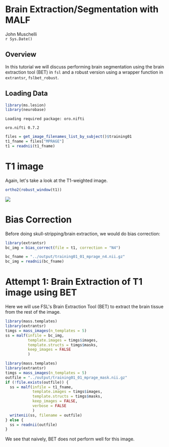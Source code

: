 # Brain Extraction/Segmentation with MALF
John Muschelli  
`r Sys.Date()`  



## Overview 
In this tutorial we will discuss performing brain segmentation using the brain extraction tool (BET) in `fsl` and a robust version using a wrapper function in `extrantsr`, `fslbet_robust`. 


## Loading Data


```r
library(ms.lesion)
library(neurobase)
```

```
Loading required package: oro.nifti
```

```
oro.nifti 0.7.2
```

```r
files = get_image_filenames_list_by_subject()$training01
t1_fname = files["MPRAGE"]
t1 = readnii(t1_fname)
```

# T1 image

Again, let's take a look at the T1-weighted image.  


```r
ortho2(robust_window(t1))
```

![](index_files/figure-html/t1_plot-1.png)<!-- -->

# Bias Correction 

Before doing skull-stripping/brain extraction, we would do bias correction:


```r
library(extrantsr)
bc_img = bias_correct(file = t1, correction = "N4")
```


```r
bc_fname = "../output/training01_01_mprage_n4.nii.gz"
bc_img = readnii(bc_fname)
```


# Attempt 1: Brain Extraction of T1 image using BET

Here we will use FSL's Brain Extraction Tool (BET) to extract the brain tissue from the rest of the image.  


```r
library(mass.templates)
library(extrantsr)
timgs = mass_images(n_templates = 5)
ss = malf(infile = bc_img, 
          template.images = timgs$images, 
          template.structs = timgs$masks,
          keep_images = FALSE
          )
```


```r
library(mass.templates)
library(extrantsr)
timgs = mass_images(n_templates = 5)
outfile = "../output/training01_01_mprage_mask.nii.gz"
if (!file.exists(outfile)) {
  ss = malf(infile = t1_fname, 
            template.images = timgs$images, 
            template.structs = timgs$masks,
            keep_images = FALSE,
            verbose = FALSE          
            )
  writenii(ss, filename = outfile)
} else {
  ss = readnii(outfile)
}
```


We see that naively, BET does not perform well for this image.

<!-- # Brain Extraction of T1 image using BET -->

<!-- Here we will use FSL's Brain Extraction Tool (BET) to extract the brain tissue from the rest of the image.  We use the modification of BET in `extrantsr`, which is called through `fslbet_robust`.  In `fslbet_robust`, the image is corrected using the N4 inhomogeneity correction.  The neck of the T1 image is then removed and then BET is run, the center of gravity (COG) is estimated, and BET is run with this new COG.  We used a procedure where the neck is removed in 2 registration steps, which is more robust than just the one (which is the default). -->

<!-- ```{r t1_ss, cache = FALSE} -->
<!-- outfile = nii.stub(t1_fname, bn = TRUE) -->
<!-- outfile = paste0(outfile, "_SS.nii.gz") -->
<!-- if (!file.exists(outfile)) { -->
<!--   ss = extrantsr::fslbet_robust(t1_fname,  -->
<!--     remover = "double_remove_neck", -->
<!--     outfile = outfile) -->
<!-- } else { -->
<!--   ss = readnii(outfile) -->
<!-- } -->
<!-- ``` -->

<!-- Let's look at the skull-stripped image. -->
<!-- ```{r t1_ss_plot, cache = TRUE} -->
<!-- ortho2(ss) -->
<!-- ``` -->

<!-- Here we see the skull-stripped image.  But did we drop out "brain areas"? -->

<!-- ```{r t1_ss_plot2, cache = TRUE} -->
<!-- alpha = function(col, alpha = 1) { -->
<!--   cols = t(col2rgb(col, alpha = FALSE)/255) -->
<!--   rgb(cols, alpha = alpha) -->
<!-- }       -->
<!-- ortho2(t1_fname, ss > 0, col.y = alpha("red", 0.5)) -->
<!-- ``` -->

<!-- We can again use `dropEmptyImageDimensions` to remove extraneous slices, which helps with reducing storage of the image on disk, zooming in while plotting, and may aid registration.   -->

<!-- ```{r t1_ss_red, cache = FALSE} -->
<!-- ss_red = dropEmptyImageDimensions(ss) -->
<!-- ortho2(ss_red) -->
<!-- ``` -->

<!-- Again, we can see the zoomed-in view of the image now. -->

